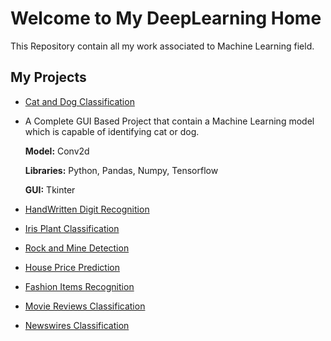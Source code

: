 # Welcome to My DeepLearning Home

This Repository contain all my work associated to Machine Learning field.

## My Projects 

 - [Cat and Dog Classification](https://github.com/Muhammad-Usama-07/DeepLearning-Work/tree/main/All_Projects/Cat_and_Dog_classification)
  - A Complete GUI Based Project that contain a Machine Learning model which is capable of identifying cat or dog.
    
    **Model:** Conv2d

    **Libraries:** Python, Pandas, Numpy, Tensorflow
        
    **GUI:** Tkinter
 - [HandWritten Digit Recognition](https://github.com/Muhammad-Usama-07/DeepLearning-Work/tree/main/All_Projects/HandWrittrenDigitRecognitoin)
 - [Iris Plant Classification](https://github.com/Muhammad-Usama-07/DeepLearning-Work/tree/main/All_Projects/iris_plants_Classify)
 - [Rock and Mine Detection](https://github.com/Muhammad-Usama-07/DeepLearning-Work/tree/main/All_Projects/Rock_and_Mine_prediction)
 - [House Price Prediction](https://github.com/Muhammad-Usama-07/DeepLearning-Work/tree/main/All_Projects/HousePricePrediction)
 - [Fashion Items Recognition](https://github.com/Muhammad-Usama-07/DeepLearning-Work/tree/main/All_Projects/FashionItemsRecognition)
 - [Movie Reviews Classification](https://github.com/Muhammad-Usama-07/DeepLearning-Work/tree/main/All_Projects/ClassifyingMovieReviews)
 - [Newswires Classification](https://github.com/Muhammad-Usama-07/DeepLearning-Work/tree/main/All_Projects/Classifying_newswires)

